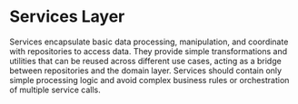 # Services Layer

Services encapsulate basic data processing, manipulation, and coordinate with repositories to access data. They provide simple transformations and utilities that can be reused across different use cases, acting as a bridge between repositories and the domain layer. Services should contain only simple processing logic and avoid complex business rules or orchestration of multiple service calls.